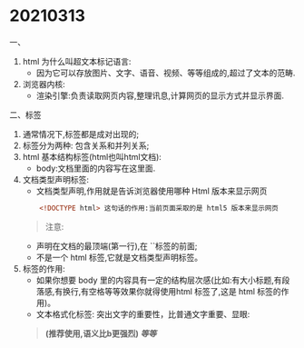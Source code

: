 # 20210313
一、
1. html 为什么叫超文本标记语言:
    + 因为它可以存放图片、文字、语音、视频、等等组成的,超过了文本的范畴.
2. 浏览器内核:
    + 渲染引擎:负责读取网页内容,整理讯息,计算网页的显示方式并显示界面.

二、标签
1. 通常情况下,标签都是成对出现的;
2. 标签分为两种: 包含关系和并列关系;
3. html 基本结构标签(html也叫html文档):
    + body:文档里面的内容写在这里面.
4. 文档类型声明标签:
    + <!DOCTYPE> 文档类型声明,作用就是告诉浏览器使用哪种 Html 版本来显示网页
    ```html
        <!DOCTYPE html> 这句话的作用:当前页面采取的是 html5 版本来显示网页
    ```
   > 注意:
   + <!DOCTYPE> 声明在文档的最顶端(第一行),在 `<html>`标签的前面;
   + <!DOCTYPE> 不是一个 html 标签,它就是文档类型声明标签。
5. 标签的作用:
   + 如果你想要 body 里的内容具有一定的结构层次感(比如:有大小标题,有段落感,有换行,有空格等等效果你就得使用html
     标签了,这是 html 标签的作用)。
   + 文本格式化标签: 突出文字的重要性，比普通文字重要、显眼:
   > <b> <strong>(推荐使用,语义比b更强烈) <em>等等 
